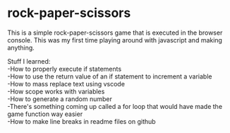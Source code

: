 # rock-paper-scissors
This is a simple rock-paper-scissors game that is executed in the browser console. This was my first time playing around with javascript and making anything.

Stuff I learned:  
-How to properly execute if statements  
-How to use the return value of an if statement to increment a variable  
-How to mass replace text using vscode  
-How scope works with variables  
-How to generate a random number  
-There's something coming up called a for loop that would have made the game function way easier  
-How to make line breaks in readme files on github  